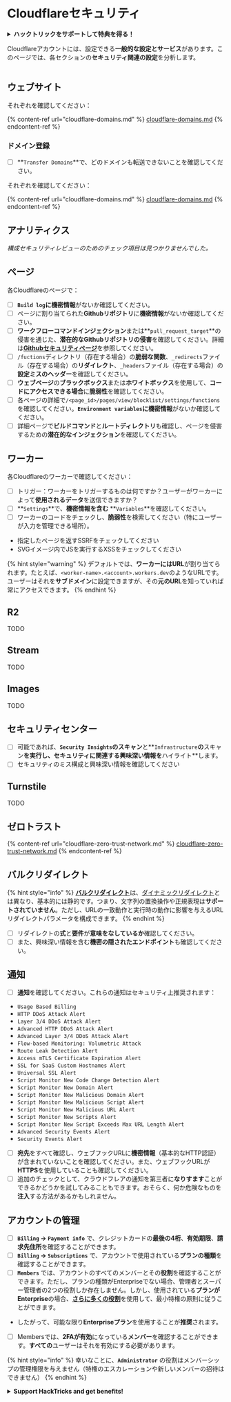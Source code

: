 # Cloudflareセキュリティ

<details>

<summary><strong>ハックトリックをサポートして特典を得る！</strong></summary>

* **会社をHackTricksで宣伝したい**場合や、**最新バージョンのPEASSをダウンロードしたり、HackTricksをPDFでダウンロード**したい場合は、[**サブスクリプションプラン**](https://github.com/sponsors/carlospolop)をご確認ください！
* [**公式PEASS＆HackTricksグッズ**](https://peass.creator-spring.com)を手に入れましょう
* [**The PEASS Family**](https://opensea.io/collection/the-peass-family)を見つけてください。これは、私たちの独占的な[**NFT**](https://opensea.io/collection/the-peass-family)のコレクションです
* **💬 [Discordグループ](https://discord.gg/hRep4RUj7f)**または[**テレグラムグループ**](https://t.me/peass)に参加するか、**Twitter**で私をフォローしてください🐦 [**@carlospolopm**](https://twitter.com/carlospolopm)**。**
* **ハッキングのトリックを共有するために、PRを** [**HackTricks**](https://github.com/carlospolop/hacktricks) **および** [**HackTricks Cloud**](https://github.com/carlospolop/hacktricks-cloud) **のGitHubリポジトリに提出してください。**

</details>

Cloudflareアカウントには、設定できる**一般的な設定とサービス**があります。このページでは、各セクションの**セキュリティ関連の設定**を分析します。

<figure><img src="../../.gitbook/assets/image (85) (1).png" alt=""><figcaption></figcaption></figure>

## ウェブサイト

それぞれを確認してください：

{% content-ref url="cloudflare-domains.md" %}
[cloudflare-domains.md](cloudflare-domains.md)
{% endcontent-ref %}

### ドメイン登録

* [ ] **`Transfer Domains`**で、どのドメインも転送できないことを確認してください。

それぞれを確認してください：

{% content-ref url="cloudflare-domains.md" %}
[cloudflare-domains.md](cloudflare-domains.md)
{% endcontent-ref %}

## アナリティクス

_構成セキュリティレビューのためのチェック項目は見つかりませんでした。_

## ページ

各Cloudflareのページで：

* [ ] **`Build log`**に**機密情報**がないか確認してください。
* [ ] ページに割り当てられた**Githubリポジトリ**に**機密情報**がないか確認してください。
* [ ] **ワークフローコマンドインジェクション**または**`pull_request_target`**の侵害を通じた、**潜在的なGithubリポジトリの侵害**を確認してください。詳細は[**Githubセキュリティページ**](../github-security/)を参照してください。
* [ ] `/fuctions`ディレクトリ（存在する場合）の**脆弱な関数**、`_redirects`ファイル（存在する場合）の**リダイレクト**、`_headers`ファイル（存在する場合）の**設定ミスのヘッダー**を確認してください。
* [ ] **ウェブページ**の**ブラックボックス**または**ホワイトボックス**を使用して、**コードにアクセスできる場合**に**脆弱性**を確認してください。
* [ ] 各ページの詳細で`/<page_id>/pages/view/blocklist/settings/functions`を確認してください。**`Environment variables`**に**機密情報**がないか確認してください。
* [ ] 詳細ページで**ビルドコマンド**と**ルートディレクトリ**も確認し、ページを侵害するための**潜在的なインジェクション**を確認してください。

## **ワーカー**

各Cloudflareのワーカーで確認してください：

* [ ] トリガー：ワーカーをトリガーするものは何ですか？ユーザーがワーカーによって**使用されるデータ**を送信できますか？
* [ ] **`Settings`**で、**機密情報を含む** **`Variables`**を確認してください。
* [ ] ワーカーのコードをチェックし、**脆弱性**を検索してください（特にユーザーが入力を管理できる場所）。
* 指定したページを返すSSRFをチェックしてください
* SVGイメージ内でJSを実行するXSSをチェックしてください

{% hint style="warning" %}
デフォルトでは、**ワーカーにはURL**が割り当てられます。たとえば、`<worker-name>.<account>.workers.dev`のようなURLです。ユーザーはそれを**サブドメイン**に設定できますが、その**元のURL**を知っていれば常にアクセスできます。
{% endhint %}

## R2

TODO

## Stream

TODO

## Images

TODO

## セキュリティセンター

* [ ] 可能であれば、**`Security Insights`**の**スキャン**と**`Infrastructure`**の**スキャン**を実行し、セキュリティに関連する興味深い情報を**ハイライト**します。
* [ ] セキュリティのミス構成と興味深い情報を確認してください

## Turnstile

TODO

## **ゼロトラスト**

{% content-ref url="cloudflare-zero-trust-network.md" %}
[cloudflare-zero-trust-network.md](cloudflare-zero-trust-network.md)
{% endcontent-ref %}

## バルクリダイレクト

{% hint style="info" %}
[**バルクリダイレクト**](https://developers.cloudflare.com/rules/url-forwarding/bulk-redirects/)は、[ダイナミックリダイレクト](https://developers.cloudflare.com/rules/url-forwarding/dynamic-redirects/)とは異なり、基本的には静的です。つまり、文字列の置換操作や正規表現は**サポートされていません**。ただし、URLの一致動作と実行時の動作に影響を与えるURLリダイレクトパラメータを構成できます。
{% endhint %}

* [ ] リダイレクトの**式**と**要件**が**意味をなしているか**確認してください。
* [ ] また、興味深い情報を含む**機密の隠されたエンドポイント**も確認してください。

## 通知

* [ ] **通知**を確認してください。これらの通知はセキュリティ上推奨されます：
* `Usage Based Billing`
* `HTTP DDoS Attack Alert`
* `Layer 3/4 DDoS Attack Alert`
* `Advanced HTTP DDoS Attack Alert`
* `Advanced Layer 3/4 DDoS Attack Alert`
* `Flow-based Monitoring: Volumetric Attack`
* `Route Leak Detection Alert`
* `Access mTLS Certificate Expiration Alert`
* `SSL for SaaS Custom Hostnames Alert`
* `Universal SSL Alert`
* `Script Monitor New Code Change Detection Alert`
* `Script Monitor New Domain Alert`
* `Script Monitor New Malicious Domain Alert`
* `Script Monitor New Malicious Script Alert`
* `Script Monitor New Malicious URL Alert`
* `Script Monitor New Scripts Alert`
* `Script Monitor New Script Exceeds Max URL Length Alert`
* `Advanced Security Events Alert`
* `Security Events Alert`
* [ ] **宛先**をすべて確認し、ウェブフックURLに**機密情報**（基本的なHTTP認証）が含まれていないことを確認してください。また、ウェブフックURLが**HTTPS**を使用していることも確認してください。
* [ ] 追加のチェックとして、クラウドフレアの通知を第三者に**なりすます**ことができるかどうかを試してみることもできます。おそらく、何か危険なものを**注入**する方法があるかもしれません。
## アカウントの管理

* [ ] **`Billing` -> `Payment info`** で、クレジットカードの**最後の4桁**、**有効期限**、**請求先住所**を確認することができます。
* [ ] **`Billing` -> `Subscriptions`** で、アカウントで使用されている**プランの種類**を確認することができます。
* [ ] **`Members`** では、アカウントのすべてのメンバーとその**役割**を確認することができます。ただし、プランの種類がEnterpriseでない場合、管理者とスーパー管理者の2つの役割しか存在しません。しかし、使用されている**プランがEnterprise**の場合、[**さらに多くの役割**](https://developers.cloudflare.com/fundamentals/account-and-billing/account-setup/account-roles/)を使用して、最小特権の原則に従うことができます。
* したがって、可能な限り**Enterpriseプラン**を使用することが**推奨**されます。
* [ ] Membersでは、**2FAが有効**になっている**メンバー**を確認することができます。**すべての**ユーザーはそれを有効にする必要があります。

{% hint style="info" %}
幸いなことに、**`Administrator`** の役割はメンバーシップの管理権限を与えません（特権のエスカレーションや新しいメンバーの招待はできません）
{% endhint %}

<details>

<summary><strong>Support HackTricks and get benefits!</strong></summary>

* **HackTricksで企業の広告を見たい**場合や、**PEASSの最新バージョンにアクセスしたい**場合は、[**SUBSCRIPTION PLANS**](https://github.com/sponsors/carlospolop)をご確認ください！
* [**公式PEASS＆HackTricksグッズ**](https://peass.creator-spring.com)を手に入れましょう
* [**The PEASS Family**](https://opensea.io/collection/the-peass-family)を見つけて、独占的な[**NFT**](https://opensea.io/collection/the-peass-family)のコレクションを楽しみましょう
* 💬 [**Discordグループ**](https://discord.gg/hRep4RUj7f)または[**Telegramグループ**](https://t.me/peass)に参加するか、**Twitter** 🐦 [**@carlospolopm**](https://twitter.com/carlospolopm)を**フォロー**してください。
* **HackTricks**と**HackTricks Cloud**のgithubリポジトリにPRを提出して、あなたのハッキングトリックを共有してください。

</details>
